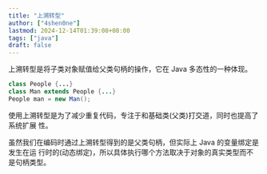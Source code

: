 ```yaml
---
title: "上溯转型"
author: ["4shen0ne"]
lastmod: 2024-12-14T01:39:08+08:00
tags: ["java"]
draft: false
---
```


上溯转型是将子类对象赋值给父类句柄的操作，它在 Java 多态性的一种体现。

```java
class People {...}
class Man extends People {...}
People man = new Man();
```

使用上溯转型是为了减少重复代码，专注于和基础类(父类)打交道，同时也提高了系统扩展
性。

虽然我们在编码时通过上溯转型得到的是父类句柄，但实际上 Java 的变量绑定是发生在运
行时的(动态绑定)，所以具体执行哪个方法取决于对象的真实类型而不是句柄类型。
